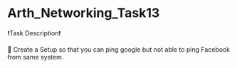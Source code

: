 # Arth_Networking_Task13

❗️Task Description❗️

🔰 Create a Setup so that you can ping google but not able to ping Facebook from same system.
